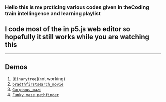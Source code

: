 ### Hello this is me prcticing various codes given in theCoding train intellingence and learning playlist

## I code most of the in p5.js web editor so hopefully it still works while you are watching this

______

## Demos
1. [`Binarytree`](not working)
2. [`bradthfirstsearch_movie`](https://editor.p5js.org/fanbyprinciple/present/hkNkhOYVL)
3. [`Gorgeous_maze`](https://editor.p5js.org/fanbyprinciple/present/BCRsUgTgS)
3. [`Funky_maze_pathfinder`](https://editor.p5js.org/fanbyprinciple/present/z1Giukzjmy)